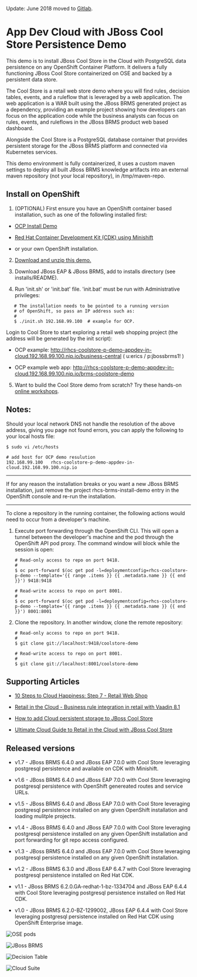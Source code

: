 Update: June 2018 moved to [Gitlab](https://gitlab.com/redhatdemocentral/rhcs-coolstore-persistence-demo).


App Dev Cloud with JBoss Cool Store Persistence Demo 
==========================================
This demo is to install JBoss Cool Store in the Cloud with PostgreSQL data persistence on any OpenShift Container Platform. It delivers a fully functioning JBoss Cool Store containerized on OSE and backed by a persistent data store.

The Cool Store is a retail web store demo where you will find rules, decision tables, events, and a ruleflow 
that is leveraged by a web application. The web application is a WAR built using the JBoss BRMS
generated project as a dependency, providing an example project showing how developers can focus on the 
application code while the business analysts can focus on rules, events, and ruleflows in the 
JBoss BRMS product web based dashboard.

Alongside the Cool Store is a PostgreSQL database container that provides persistent storage for the JBoss BRMS platform and connected via Kubernetes services.

This demo environment is fully containerized, it uses a custom maven settings to deploy all built JBoss BRMS knowledge artifacts
into an external maven repository (not your local repository), in /tmp/maven-repo.


Install on OpenShift
--------------------
1. (OPTIONAL) First ensure you have an OpenShift container based installation, such as one of the followling installed first:

  - [OCP Install Demo](https://github.com/redhatdemocentral/ocp-install-demo)

  - [Red Hat Container Development Kit (CDK) using Minishift](https://developers.redhat.com/products/cdk/overview)

  - or your own OpenShift installation.

2. [Download and unzip this demo.](https://github.com/redhatdemocentral/rhcs-coolstore-persistence-demo/archive/master.zip)

3. Download JBoss EAP & JBoss BRMS, add to installs directory (see installs/README). 

4. Run 'init.sh' or 'init.bat' file. 'init.bat' must be run with Administrative privileges:

```
   # The installation needs to be pointed to a running version
   # of OpenShift, so pass an IP address such as:
   #
   $ ./init.sh 192.168.99.100  # example for OCP.
```

Login to Cool Store to start exploring a retail web shopping project (the address will be generated by the init script):

  - OCP example: http://rhcs-coolstore-p-demo-appdev-in-cloud.192.168.99.100.nip.io/business-central ( u:erics / p:jbossbrms1! )

  - OCP example web app: http://rhcs-coolstore-p-demo-appdev-in-cloud.192.168.99.100.nip.io/brms-coolstore-demo

5. Want to build the Cool Store demo from scratch? Try these hands-on <a href="https://bpmworkshop.github.io/#/4" target="_blank">online workshops</a>.


Notes:
------

Should your local network DNS not handle the resolution of the above address, giving you page not found errors, you can apply the
following to your local hosts file:

```
$ sudo vi /etc/hosts

# add host for OCP demo resulution
192.168.99.100   rhcs-coolstore-p-demo-appdev-in-cloud.192.168.99.100.nip.io 
```
-----

If for any reason the installation breaks or you want a new JBoss BRMS installation, just remove the project rhcs-brms-install-demo
entry in the OpenShift console and re-run the installation.

-----

To clone a repository in the running container, the following actions would need to occur from a developer's machine.

1. Execute port forwarding through the OpenShift CLI. This will open a tunnel between the developer's machine and the pod through
	 the OpenShift API pod proxy. The command window will block while the session is open:

   ```
   # Read-only access to repo on port 9418.
   #
   $ oc port-forward $(oc get pod -l=deploymentconfig=rhcs-coolstore-p-demo --template='{{ range .items }} {{ .metadata.name }} {{ end }}') 9418:9418

   # Read-write access to repo on port 8001.
   #
   $ oc port-forward $(oc get pod -l=deploymentconfig=rhcs-coolstore-p-demo --template='{{ range .items }} {{ .metadata.name }} {{ end }}') 8001:8001
   ```

2. Clone the repository. In another window, clone the remote repository:

   ```
   # Read-only access to repo on port 9418.
   #
   $ git clone git://localhost:9418/coolstore-demo

   # Read-write access to repo on port 8001.
   #
   $ git clone git://localhost:8001/coolstore-demo
   ```


Supporting Articles
-------------------
- [10 Steps to Cloud Happiness: Step 7 - Retail Web Shop](http://www.schabell.org/2017/11/10-steps-to-cloud-happiness-step-7.html)

- [Retail in the Cloud - Business rule integration in retail with Vaadin 8.1](http://www.schabell.org/2017/08/retail-in-cloud-business-rule.html)

- [How to add Cloud persistent storage to JBoss Cool Store](http://www.schabell.org/2016/04/howto-add-cloud-persistent-storage-to-jboss-coolstore.html)

- [Ultimate Cloud Guide to Retail in the Cloud with JBoss Cool Store](http://www.schabell.org/2016/03/ultimate-cloud-guide-retail-cloud-jboss-coolstore.html)


Released versions
-----------------
- v1.7 - JBoss BRMS 6.4.0 and JBoss EAP 7.0.0 with Cool Store leveraging postgresql persistence and available on CDK with Minishift.

- v1.6 - JBoss BRMS 6.4.0 and JBoss EAP 7.0.0 with Cool Store leveraging postgresql persistence with OpenShift genereated routes and service URLs.

- v1.5 - JBoss BRMS 6.4.0 and JBoss EAP 7.0.0 with Cool Store leveraging postgresql persistence installed on any given OpenShift installation and loading mulitple projects.

- v1.4 - JBoss BRMS 6.4.0 and JBoss EAP 7.0.0 with Cool Store leveraging postgresql persistence installed on any given OpenShift installation and port forwarding for git repo access configured.

- v1.3 - JBoss BRMS 6.4.0 and JBoss EAP 7.0.0 with Cool Store leveraging postgresql persistence installed on any given OpenShift installation.

- v1.2 - JBoss BRMS 6.3.0 and JBoss EAP 6.4.7 with Cool Store leveraging postgresql persistence installed on Red Hat CDK.

- v1.1 - JBoss BRMS 6.2.0.GA-redhat-1-bz-1334704 and JBoss EAP 6.4.4 with Cool Store leveraging postgresql persistence installed on Red Hat CDK.

- v1.0 - JBoss BRMS 6.2.0-BZ-1299002, JBoss EAP 6.4.4 with Cool Store leveraging postgresql persistence installed on Red Hat CDK using OpenShift Enterprise image.


![OSE pods](https://github.com/redhatdemocentral/rhcs-coolstore-persistence-demo/blob/master/docs/demo-images/rhcs-coolstore-p-pods.png?raw=true)

![JBoss BRMS](https://github.com/redhatdemocentral/rhcs-coolstore-persistence-demo/blob/master/docs/demo-images/coolstore-shoppingcart-2.png?raw=true)

![Decision Table](https://github.com/redhatdemocentral/rhcs-coolstore-persistence-demo/blob/master/docs/demo-images/coolstore-decision-table.png?raw=true)

![Cloud Suite](https://github.com/redhatdemocentral/rhcs-coolstore-persistence-demo/blob/master/docs/demo-images/rhcs-arch.png?raw=true)

